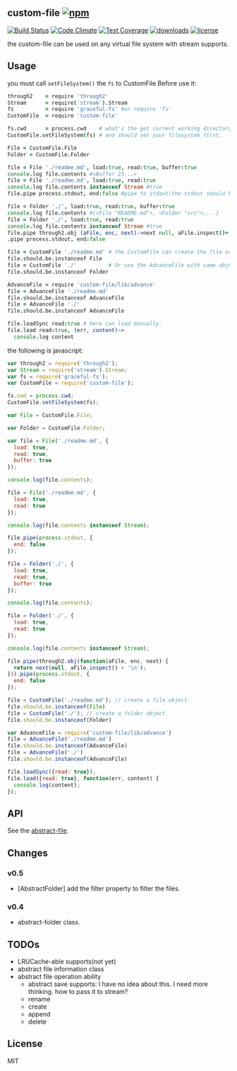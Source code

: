 ## custom-file [![npm](https://img.shields.io/npm/v/custom-file.svg)](https://npmjs.org/package/custom-file)

[![Build Status](https://img.shields.io/travis/snowyu/custom-file.js/master.svg)](http://travis-ci.org/snowyu/custom-file.js)
[![Code Climate](https://codeclimate.com/github/snowyu/custom-file.js/badges/gpa.svg)](https://codeclimate.com/github/snowyu/custom-file.js)
[![Test Coverage](https://codeclimate.com/github/snowyu/custom-file.js/badges/coverage.svg)](https://codeclimate.com/github/snowyu/custom-file.js/coverage)
[![downloads](https://img.shields.io/npm/dm/custom-file.svg)](https://npmjs.org/package/custom-file)
[![license](https://img.shields.io/npm/l/custom-file.svg)](https://npmjs.org/package/custom-file)

the custom-file can be used on any virtual file system with stream supports.


## Usage

you must call `setFileSystem()` the `fs` to CustomFile Before use it:

```coffee
through2    = require 'through2'
Stream      = require('stream').Stream
fs          = require 'graceful-fs' #or require 'fs'
CustomFile  = require 'custom-file'

fs.cwd      = process.cwd    # what's the get current working directory function.
CustomFile.setFileSystem(fs) # and should set your filesystem first.

File = CustomFile.File
Folder = CustomFile.Folder

file = File './readme.md', load:true, read:true, buffer:true
console.log file.contents #<Buffer 23...>
file = File './readme.md', load:true, read:true
console.log file.contents instanceof Stream #true
file.pipe process.stdout, end:false #pipe to stdout(the stdout should be never closed.)

file = Folder './', load:true, read:true, buffer:true
console.log file.contents #[<File "README.md">, <Folder "src">,...]
file = Folder './', load:true, read:true
console.log file.contents instanceof Stream #true
file.pipe through2.obj (aFile, enc, next)->next null, aFile.inspect()+'\n'
.pipe process.stdout, end:false

file = CustomFile './readme.md' # the CustomFile can create the file or folder object base on the file path
file.should.be.instanceof File
file = CustomFile './'          # Or use the AdvanceFile with same object.
file.should.be.instanceof Folder

AdvanceFile = require 'custom-file/lib/advance'
file = AdvanceFile './readme.md'
file.should.be.instanceof AdvanceFile
file = AdvanceFile './'
file.should.be.instanceof AdvanceFile

file.loadSync read:true # here can load manually.
file.load read:true, (err, content)->
  console.log content
```

the following is javascript:

```js
var through2 = require('through2');
var Stream = require('stream').Stream;
var fs = require('graceful-fs');
var CustomFile = require('custom-file');

fs.cwd = process.cwd;
CustomFile.setFileSystem(fs);

var File = CustomFile.File;

var Folder = CustomFile.Folder;

var file = File('./readme.md', {
  load: true,
  read: true,
  buffer: true
});

console.log(file.contents);

file = File('./readme.md', {
  load: true,
  read: true
});

console.log(file.contents instanceof Stream);

file.pipe(process.stdout, {
  end: false
});

file = Folder('./', {
  load: true,
  read: true,
  buffer: true
});

console.log(file.contents);

file = Folder('./', {
  load: true,
  read: true
});

console.log(file.contents instanceof Stream);

file.pipe(through2.obj(function(aFile, enc, next) {
  return next(null, aFile.inspect() + '\n');
})).pipe(process.stdout, {
  end: false
});

file = CustomFile('./readme.md'); // create a file object.
file.should.be.instanceof(File)
file = CustomFile('./'); // create a folder object.
file.should.be.instanceof(Folder)

var AdvanceFile = require('custom-file/lib/advance')
file = AdvanceFile('./readme.md')
file.should.be.instanceof(AdvanceFile)
file = AdvanceFile('./')
file.should.be.instanceof(AdvanceFile)

file.loadSync({read: true});
file.load({read: true}, function(err, content) {
  console.log(content);
});
```

## API


See the [abstract-file](https://github.com/snowyu/abstract-file.js).


## Changes

### v0.5

+ [AbstractFolder] add the filter property to filter the files.

### v0.4

+ abstract-folder class.


## TODOs

+ LRUCache-able supports(not yet)
+ abstract file information class
+ abstract file operation ability
  + abstract save supports: I have no idea about this.
    I need more thinking. how to pass it to stream?
  * rename
  * create
  * append
  * delete

## License

MIT
